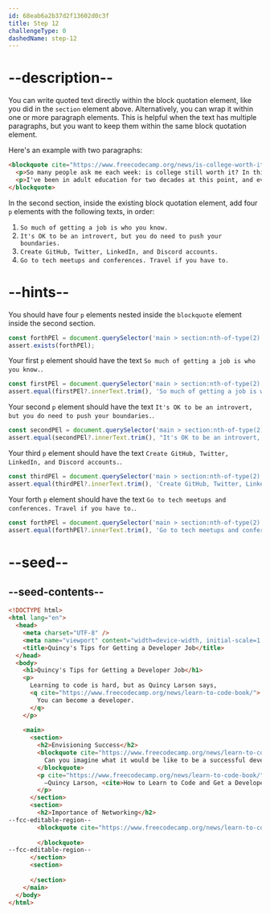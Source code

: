```yaml
---
id: 68eab6a2b37d2f13602d0c3f
title: Step 12
challengeType: 0
dashedName: step-12
---
```


# --description--

You can write quoted text directly within the block quotation element, like you did in the `section` element above. Alternatively, you can wrap it within one or more paragraph elements. This is helpful when the text has multiple paragraphs, but you want to keep them within the same block quotation element. 

Here's an example with two paragraphs:

```html
<blockquote cite="https://www.freecodecamp.org/news/is-college-worth-it/">
  <p>So many people ask me each week: is college still worth it? In this 1-hour video I answer this question and other commonly asked questions about university.</p>
  <p>I've been in adult education for two decades at this point, and even though I'm not a labor market economist, I do feel confident enough to answer these questions.</p>
</blockquote>
```

In the second section, inside the existing block quotation element, add four `p` elements with the following texts, in order: 

1. `So much of getting a job is who you know.` 
2. `It's OK to be an introvert, but you do need to push your boundaries.`
3. `Create GitHub, Twitter, LinkedIn, and Discord accounts.`
4. `Go to tech meetups and conferences. Travel if you have to.`

# --hints--

You should have four `p` elements nested inside the `blockquote` element inside the second section.

```js
const forthPEl = document.querySelector('main > section:nth-of-type(2) > blockquote > p:nth-of-type(4)');
assert.exists(forthPEl);
```

Your first `p` element should have the text `So much of getting a job is who you know.`.

```js
const firstPEl = document.querySelector('main > section:nth-of-type(2) > blockquote > p:nth-of-type(1)');
assert.equal(firstPEl?.innerText.trim(), 'So much of getting a job is who you know.');
```

Your second `p` element should have the text `It's OK to be an introvert, but you do need to push your boundaries.`.

```js
const secondPEl = document.querySelector('main > section:nth-of-type(2) > blockquote > p:nth-of-type(2)');
assert.equal(secondPEl?.innerText.trim(), "It's OK to be an introvert, but you do need to push your boundaries.");
```

Your third `p` element should have the text `Create GitHub, Twitter, LinkedIn, and Discord accounts.`.

```js
const thirdPEl = document.querySelector('main > section:nth-of-type(2) > blockquote > p:nth-of-type(3)');
assert.equal(thirdPEl?.innerText.trim(), 'Create GitHub, Twitter, LinkedIn, and Discord accounts.');
```

Your forth `p` element should have the text `Go to tech meetups and conferences. Travel if you have to.`.

```js
const forthPEl = document.querySelector('main > section:nth-of-type(2) > blockquote > p:nth-of-type(4)');
assert.equal(forthPEl?.innerText.trim(), 'Go to tech meetups and conferences. Travel if you have to.');
```

# --seed--

## --seed-contents--

```html
<!DOCTYPE html>
<html lang="en">
  <head>
    <meta charset="UTF-8" />
    <meta name="viewport" content="width=device-width, initial-scale=1.0" />
    <title>Quincy's Tips for Getting a Developer Job</title>
  </head>
  <body>
    <h1>Quincy's Tips for Getting a Developer Job</h1>
    <p>
      Learning to code is hard, but as Quincy Larson says, 
      <q cite="https://www.freecodecamp.org/news/learn-to-code-book/">
        You can become a developer.
      </q>
    </p>
    
    <main>
      <section>
        <h2>Envisioning Success</h2>
        <blockquote cite="https://www.freecodecamp.org/news/learn-to-code-book/">
          Can you imagine what it would be like to be a successful developer? To have built software systems that people rely upon?
        </blockquote>  
        <p cite="https://www.freecodecamp.org/news/learn-to-code-book/">
          —Quincy Larson, <cite>How to Learn to Code and Get a Developer Job [Full Book]</cite>
        </p>
      </section>
      <section>
        <h2>Importance of Networking</h2>
--fcc-editable-region--
        <blockquote cite="https://www.freecodecamp.org/news/learn-to-code-book/">
          
        </blockquote>
--fcc-editable-region--
      </section>
      <section>
        
      </section>
    </main>
  </body>
</html>
```
